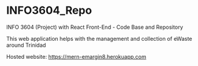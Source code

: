 # INFO3604_Repo
INFO 3604 (Project) with React Front-End -  Code Base and Repository

This web application helps with the management and collection of eWaste around Trinidad

Hosted website: https://mern-emargin8.herokuapp.com
